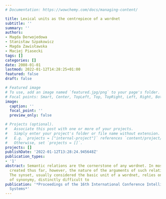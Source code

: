 ```yaml
---
# Documentation: https://wowchemy.com/docs/managing-content/

title: Lexical units as the centrepiece of a wordnet
subtitle: ''
summary: ''
authors:
- Magda Derwojedowa
- Stanisław Szpakowicz
- Magda Zawisławska
- Maciej Piasecki
tags: []
categories: []
date: 2008-01-01
lastmod: 2022-01-12T14:28:25+01:00
featured: false
draft: false

# Featured image
# To use, add an image named `featured.jpg/png` to your page's folder.
# Focal points: Smart, Center, TopLeft, Top, TopRight, Left, Right, BottomLeft, Bottom, BottomRight.
image:
  caption: ''
  focal_point: ''
  preview_only: false

# Projects (optional).
#   Associate this post with one or more of your projects.
#   Simply enter your project's folder or file name without extension.
#   E.g. `projects = ["internal-project"]` references `content/project/deep-learning/index.md`.
#   Otherwise, set `projects = []`.
projects: []
publishDate: '2022-01-12T13:28:24.945648Z'
publication_types:
- '1'
abstract: Semantic relations are the cornerstone of any wordnet. In most wordnets
  created thus far, however, the nature of the arguments of such relations is unclear.
  The synset, usually considered the basic unit of a wordnet, relies on the notion
  of synonymy, distinctly difficult to
publication: '*Proceedings of the 16th International Conference Intelligent Information
  Systems*'
---
```

